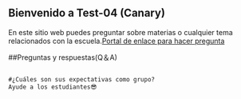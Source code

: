 ## Bienvenido a Test-04 (Canary)

En este sitio web puedes preguntar sobre materias o cualquier tema relacionados con la escuela.[Portal de enlace para hacer pregunta](https://github.com/Oscar-04/Clover-04/issues/new/choose)

##Preguntas y respuestas(Q＆A)

```markdown

#¿Cuáles son sus expectativas como grupo?
Ayude a los estudiantes😎

